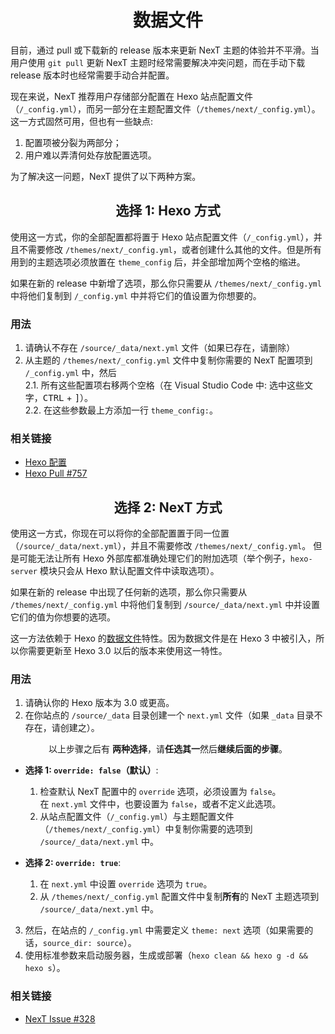 <h1 align="center">数据文件</h1>

目前，通过 pull 或下载新的 release 版本来更新 NexT 主题的体验并不平滑。当用户使用 `git pull` 更新 NexT 主题时经常需要解决冲突问题，而在手动下载 release 版本时也经常需要手动合并配置。

现在来说，NexT 推荐用户存储部分配置在 Hexo 站点配置文件（`/_config.yml`），而另一部分在主题配置文件（`/themes/next/_config.yml`）。这一方式固然可用，但也有一些缺点: 
1. 配置项被分裂为两部分；
2. 用户难以弄清何处存放配置选项。

为了解决这一问题，NexT 提供了以下两种方案。

<h2 align="center">选择 1: Hexo 方式</h2>

使用这一方式，你的全部配置都将置于 Hexo 站点配置文件（`/_config.yml`），并且不需要修改 `/themes/next/_config.yml`，或者创建什么其他的文件。但是所有用到的主题选项必须放置在 `theme_config` 后，并全部增加两个空格的缩进。

如果在新的 release 中新增了选项，那么你只需要从 `/themes/next/_config.yml` 中将他们复制到 `/_config.yml` 中并将它们的值设置为你想要的。

### 用法

1. 请确认不存在 `/source/_data/next.yml` 文件（如果已存在，请删除）
2. 从主题的 `/themes/next/_config.yml` 文件中复制你需要的 NexT 配置项到 `/_config.yml` 中，然后\
   2.1. 所有这些配置项右移两个空格（在 Visual Studio Code 中: 选中这些文字，<kbd>CTRL</kbd> + <kbd>]</kbd>）。\
   2.2. 在这些参数最上方添加一行 `theme_config:`。

### 相关链接

* [Hexo 配置](https://hexo.io/zh-cn/docs/configuration.html)
* [Hexo Pull #757](https://github.com/hexojs/hexo/pull/757)

<h2 align="center">选择 2: NexT 方式</h2>

使用这一方式，你现在可以将你的全部配置置于同一位置（`/source/_data/next.yml`），并且不需要修改 `/themes/next/_config.yml`。
但是可能无法让所有 Hexo 外部库都准确处理它们的附加选项（举个例子，`hexo-server` 模块只会从 Hexo 默认配置文件中读取选项）。

如果在新的 release 中出现了任何新的选项，那么你只需要从 `/themes/next/_config.yml` 中将他们复制到 `/source/_data/next.yml` 中并设置它们的值为你想要的选项。

这一方法依赖于 Hexo 的[数据文件](https://hexo.io/docs/data-files.html)特性。因为数据文件是在 Hexo 3 中被引入，所以你需要更新至 Hexo 3.0 以后的版本来使用这一特性。

### 用法

1. 请确认你的 Hexo 版本为 3.0 或更高。
2. 在你站点的 `/source/_data` 目录创建一个 `next.yml` 文件（如果 `_data` 目录不存在，请创建之）。

<p align="center">以上步骤之后有 <b>两种选择</b>，请<b>任选其一</b>然后<b>继续后面的步骤</b>。</p>

* **选择 1: `override: false`（默认）**: 

  1. 检查默认 NexT 配置中的 `override` 选项，必须设置为 `false`。\
     在 `next.yml` 文件中，也要设置为 `false`，或者不定义此选项。
  2. 从站点配置文件（`/_config.yml`）与主题配置文件（`/themes/next/_config.yml`）中复制你需要的选项到 `/source/_data/next.yml` 中。

* **选择 2: `override: true`**: 

  1. 在 `next.yml` 中设置 `override` 选项为 `true`。
  2. 从 `/themes/next/_config.yml` 配置文件中复制**所有**的 NexT 主题选项到 `/source/_data/next.yml` 中。

3. 然后，在站点的 `/_config.yml` 中需要定义 `theme: next` 选项（如果需要的话，`source_dir: source`）。
4. 使用标准参数来启动服务器，生成或部署（`hexo clean && hexo g -d && hexo s`）。

### 相关链接

* [NexT Issue #328](https://github.com/iissnan/hexo-theme-next/issues/328)
